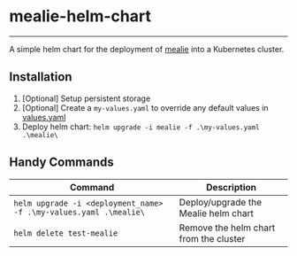 # mealie-helm-chart
---

A simple helm chart for the deployment of [mealie](https://github.com/mealie-recipes/mealie) into a Kubernetes cluster.

## Installation

1. [Optional] Setup persistent storage
2. [Optional] Create a `my-values.yaml` to override any default values in [values.yaml](./mealie/values.yaml)
3. Deploy helm chart: `helm upgrade -i mealie -f .\my-values.yaml .\mealie\`

## Handy Commands

| Command                                                           | Description                            | 
|-------------------------------------------------------------------|----------------------------------------| 
| `helm upgrade -i <deployment_name> -f .\my-values.yaml .\mealie\` | Deploy/upgrade the Mealie helm chart   |
| `helm delete test-mealie`                                         | Remove the helm chart from the cluster |